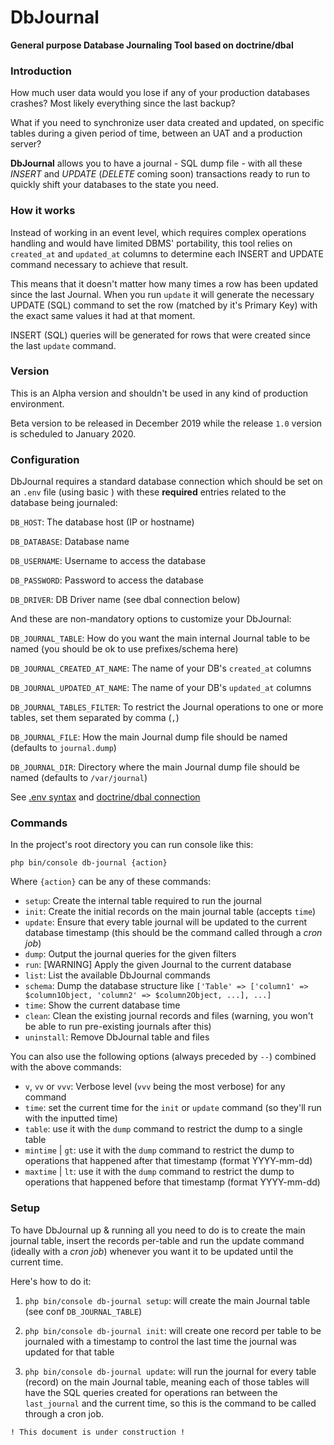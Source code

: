 # DbJournal

**General purpose Database Journaling Tool based on doctrine/dbal**

### Introduction

How much user data would you lose if any of your production databases crashes? Most likely everything since the last backup?

What if you need to synchronize user data created and updated, on specific tables during a given period of time, between an UAT and a production server? 

**DbJournal** allows you to have a journal - SQL dump file - with all these _INSERT_ and _UPDATE_ (_DELETE_ coming soon) transactions ready to run to quickly shift your databases to the state you need.   

### How it works

Instead of working in an event level, which requires complex operations handling and would have limited DBMS' portability, this tool relies on `created_at` and `updated_at` columns to determine each INSERT and UPDATE command necessary to achieve that result.

This means that it doesn't matter how many times a row has been updated since the last Journal. When you run `update` it will generate the necessary UPDATE (SQL) command to set the row (matched by it's Primary Key) with the exact same values it had at that moment.

INSERT (SQL) queries will be generated for rows that were created since the last `update` command.     

### Version

This is an Alpha version and shouldn't be used in any kind of production environment.

Beta version to be released in December 2019 while the release `1.0` version is scheduled to January 2020.   

### Configuration

DbJournal requires a standard database connection which should be set on an `.env` file (using basic ) with these **required** entries related to the database being journaled:

`DB_HOST`: The database host (IP or hostname)

`DB_DATABASE`: Database name

`DB_USERNAME`: Username to access the database

`DB_PASSWORD`: Password to access the database

`DB_DRIVER`: DB Driver name (see dbal connection below)

And these are non-mandatory options to customize your DbJournal:

`DB_JOURNAL_TABLE`: How do you want the main internal Journal table to be named (you should be ok to use prefixes/schema here)

`DB_JOURNAL_CREATED_AT_NAME`: The name of your DB's `created_at` columns 

`DB_JOURNAL_UPDATED_AT_NAME`: The name of your DB's `updated_at` columns

`DB_JOURNAL_TABLES_FILTER`: To restrict the Journal operations to one or more tables, set them separated by comma (`,`) 

`DB_JOURNAL_FILE`: How the main Journal dump file should be named (defaults to `journal.dump`)  

`DB_JOURNAL_DIR`: Directory where the main Journal dump file should be named (defaults to `/var/journal`)

See [.env syntax](https://symfony.com/doc/current/components/dotenv.html) and [doctrine/dbal connection](https://www.doctrine-project.org/projects/doctrine-dbal/en/2.9/reference/configuration.html)


### Commands

In the project's root directory you can run console like this:

```
php bin/console db-journal {action}
```

Where `{action}` can be any of these commands:

 * `setup`: Create the internal table required to run the journal
 * `init`: Create the initial records on the main journal table (accepts `time`)
 * `update`: Ensure that every table journal will be updated to the current database timestamp (this should be the command called through a _cron job_)
 * `dump`: Output the journal queries for the given filters
 * `run`: [WARNING] Apply the given Journal to the current database
 * `list`: List the available DbJournal commands
 * `schema`: Dump the database structure like `['Table' => ['column1' => $column1Object, 'column2' => $column2Object, ...], ...]`
 * `time`: Show the current database time
 * `clean`: Clean the existing journal records and files (warning, you won't be able to run pre-existing journals after this)
 * `uninstall`: Remove DbJournal table and files

You can also use the following options (always preceded by `--`) combined with the above commands:

* `v`, `vv` or `vvv`: Verbose level (`vvv` being the most verbose) for any command
* `time`: set the current time for the `init` or `update` command (so they'll run with the inputted time)
* `table`: use it with the `dump` command to restrict the dump to a single table
* `mintime` | `gt`: use it with the `dump` command to restrict the dump to operations that happened after that timestamp (format YYYY-mm-dd)
* `maxtime` | `lt`: use it with the `dump` command to restrict the dump to operations that happened before that timestamp (format YYYY-mm-dd)

### Setup

To have DbJournal up & running all you need to do is to create the main journal table, insert the records per-table and run the update command (ideally with a _cron job_) whenever you want it to be updated until the current time.

Here's how to do it:

1) ```php bin/console db-journal setup```: will create the main Journal table  (see conf `DB_JOURNAL_TABLE`)

2) ```php bin/console db-journal init```: will create one record per table to be journaled with a timestamp to control the last time the journal was updated for that table

3) ```php bin/console db-journal update```: will run the journal for every table (record) on the main Journal table, meaning each of those tables will have the SQL queries created for operations ran between the `last_journal` and the current time, so this is the command to be called through a cron job. 




`! This document is under construction !`
